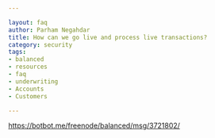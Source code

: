 ```yaml
---

layout: faq
author: Parham Negahdar
title: How can we go live and process live transactions?
category: security
tags:
- balanced
- resources
- faq
- underwriting
- Accounts
- Customers

---
```


https://botbot.me/freenode/balanced/msg/3721802/

